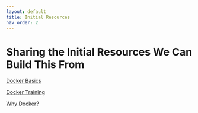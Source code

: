 ```yaml
---
layout: default
title: Initial Resources
nav_order: 2
---
```

# Sharing the Initial Resources We Can Build This From

[Docker Basics](https://countable-ops-manual.readthedocs.io/devops/DEVOPS.html#docker-basics)

[Docker Training](https://countable-ops-manual.readthedocs.io/devops/DOCKER.html)

[Why Docker?](https://countable-ops-manual.readthedocs.io/devops/WHY_DOCKER.html)
